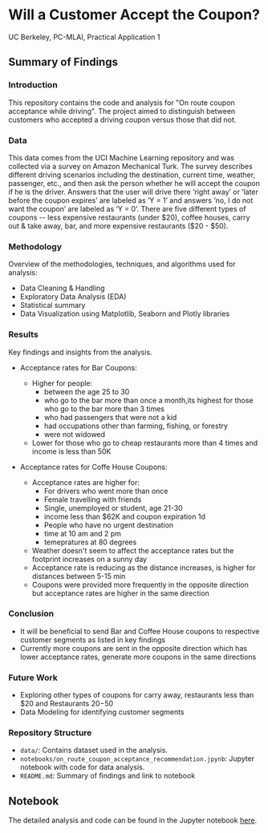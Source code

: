 # Will a Customer Accept the Coupon?
UC Berkeley, PC-MLAI, Practical Application 1

## Summary of Findings

### Introduction
This repository contains the code and analysis for "On route coupon acceptance while driving". The project aimed to distinguish between customers who accepted a driving coupon versus those that did not.

### Data
This data comes from the UCI Machine Learning repository and was collected via a survey on Amazon Mechanical Turk. The survey describes different driving scenarios including the destination, current time, weather, passenger, etc., and then ask the person whether he will accept the coupon if he is the driver. Answers that the user will drive there ‘right away’ or ‘later before the coupon expires’ are labeled as ‘Y = 1’ and answers ‘no, I do not want the coupon’ are labeled as ‘Y = 0’. There are five different types of coupons -- less expensive restaurants (under $20), coffee houses, carry out & take away, bar, and more expensive restaurants ($20 - $50).

### Methodology
Overview of the methodologies, techniques, and algorithms used for analysis:
- Data Cleaning & Handling
- Exploratory Data Analysis (EDA)
- Statistical summary
- Data Visualization using Matplotlib, Seaborn and Plotly libraries

### Results
Key findings and insights from the analysis.

- Acceptance rates for Bar Coupons:
  - Higher for people:
    - between the age 25 to 30
    - who go to the bar more than once a month,its highest for those who go to the bar more than 3 times
    - who had passengers that were not a kid
    - had occupations other than farming, fishing, or forestry
    - were not widowed
  - Lower for those who go to cheap restaurants more than 4 times and income is less than 50K</li>

- Acceptance rates for Coffe House Coupons:
  - Acceptance rates are higher for:
    -	For drivers who went more than once
    -	Female travelling with friends
    -	Single, unemployed or student, age 21-30
    -	income less than $62K and coupon expiration 1d
    -	People who have no urgent destination
    -	time at 10 am and 2 pm
    -	temepratures at 80 degrees
  -	Weather doesn't seem to affect the acceptance rates but the footprint increases on a sunny day
  -	Acceptance rate is reducing as the distance increases, is higher for distances between 5-15 min
  -	Coupons were provided more frequently in the opposite direction but acceptance rates are higher in the same direction        
       
### Conclusion
- It will be beneficial to send Bar and Coffee House coupons to respective customer segments as listed in key findings
- Currently more coupons are sent in the opposite direction which has lower acceptance rates, generate more coupons in the same directions

### Future Work
- Exploring other types of coupons for carry away, restaurants less than $20 and Restaurants $20-$50
- Data Modeling for identifying customer segments 

### Repository Structure
- <code>data/</code>: Contains dataset used in the analysis.
- <code>notebooks/on_route_coupon_acceptance_recommendation.jpynb</code>: Jupyter notebook with code for data analysis.
- <code>README.md</code>: Summary of findings and link to notebook

## Notebook
The detailed analysis and code can be found in the Jupyter notebook <a href="https://github.com/mitbans/coupon-acceptance-analytics/blob/main/notebooks/on_route_coupon_acceptance_recommendation.ipynb">here</a>.
